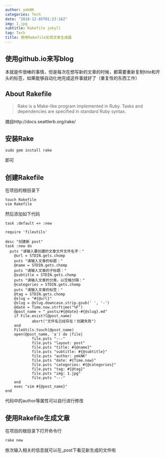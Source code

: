 ```yaml
---
author: ymkNK
categories: Tech
date: "2018-12-05T01:23:16Z"
img: 1.jpg
subtitle: Rakefile jekyll
tag: Tech
title: 使用Rakefile实现文章生成器
---
```

## 使用github.io来写blog
本就是件很棒的事情，但是每次在想写新的文章的时候，都需要重新复制title和开头的标签，如果能够自动化地完成这件事就好了（重复性的东西工作）
## About Rakefile
>Rake is a Make-like program implemented in Ruby. Tasks and dependencies are specified in standard Ruby syntax.

摘自http://docs.seattlerb.org/rake/

## 安装Rake
	sudo gem install rake

即可

## 创建Rakefile
在项目的根目录下

    touch Rakefile
    vim Rakefile

然后添加如下代码

	task :default => :new

	require 'fileutils'

	desc "创建新 post"
	task :new do
	  puts "请输入要创建的文章文件文件名字："
	    @url = STDIN.gets.chomp
	    puts "请输入文章的标题："
	    @name = STDIN.gets.chomp
	    puts "请输入文章的子标题："
	    @subtitle = STDIN.gets.chomp
	    puts "请输入文章的分类，以空格分隔："
	    @categories = STDIN.gets.chomp
	    puts "请输入文章的标签："
	    @tag = STDIN.gets.chomp
	    @slug = "#{@url}"
	    @slug = @slug.downcase.strip.gsub(' ', '-')
	    @date = Time.now.strftime("%F")
	    @post_name = "_posts/#{@date}-#{@slug}.md"
	    if File.exist?(@post_name)
	            abort("文件名已经存在！创建失败")
	    end
	    FileUtils.touch(@post_name)
	    open(@post_name, 'a') do |file|
	            file.puts "---"
	            file.puts "layout: post"
	            file.puts "title: #{@name}"
	            file.puts "subtitle: #{@subtitle}"
	            file.puts "author: ymkNK"
	            file.puts "date: #{Time.now}"
	            file.puts "categories: #{@categories}"
	            file.puts "tag: #{@tag}"
	            file.puts "img: 1.jpg"
	            file.puts "---"
	    end
	    exec "vim #{@post_name}"
	end

代码中的author等属性可以自行进行修改

## 使用Rakefile生成文章
在项目的根目录下打开命令行

	rake new

依次输入相关的信息就可以在_post下看见新生成的文件啦
